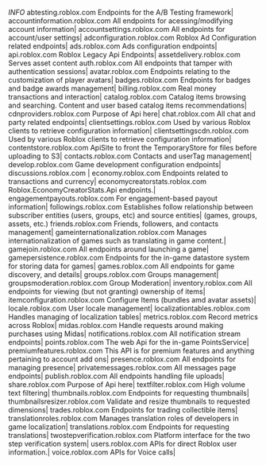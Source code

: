 *INFO* 
abtesting.roblox.com	Endpoints for the A/B Testing framework|
accountinformation.roblox.com	All endpoints for acessing/modifying account information|
accountsettings.roblox.com	All endpoints for account/user settings|
adconfiguration.roblox.com	Roblox Ad Configuration related endpoints|
ads.roblox.com	Ads configuration endpoints|
api.roblox.com	Roblox Legacy Api Endpoints|
assetdelivery.roblox.com	Serves asset content
auth.roblox.com	All endpoints that tamper with authentication sessions|
avatar.roblox.com	Endpoints relating to the customization of player avatars|
badges.roblox.com	Endpoints for badges and badge awards management|
billing.roblox.com	Real money transactions and interaction|
catalog.roblox.com	Catalog items browsing and searching. Content and user based catalog items recommendations|
cdnproviders.roblox.com	Purpose of Api here|
chat.roblox.com	All chat and party related endpoints|
clientsettings.roblox.com	Used by various Roblox clients to retrieve configuration information|
clientsettingscdn.roblox.com	Used by various Roblox clients to retrieve configuration information|
contentstore.roblox.com	ApiSite to front the TemporaryStore for files before uploading to S3|
contacts.roblox.com	Contacts and userTag management|
develop.roblox.com	Game development configuration endpoints|
discussions.roblox.com	|
economy.roblox.com	Endpoints related to transactions and currency|
economycreatorstats.roblox.com	Roblox.EconomyCreatorStats.Api endpoints.|
engagementpayouts.roblox.com	For engagement-based payout information|
followings.roblox.com	Establishes follow relationship between subscriber entities (users, groups, etc) and source entities| (games, groups, assets, etc.)
friends.roblox.com	Friends, followers, and contacts management|
gameinternationalization.roblox.com	Manages internationalization of games such as translating in game content.|
gamejoin.roblox.com	All endpoints around launching a game|
gamepersistence.roblox.com	Endpoints for the in-game datastore system for storing data for games|
games.roblox.com	All endpoints for game discovery, and details|
groups.roblox.com	Groups management|
groupsmoderation.roblox.com	Group Moderation|
inventory.roblox.com	All endpoints for viewing (but not granting) ownership of items|
itemconfiguration.roblox.com	Configure Items (bundles amd avatar assets)|
locale.roblox.com	User locale management|
localizationtables.roblox.com	Handles managing of localization tables|
metrics.roblox.com	Record metrics across Roblox|
midas.roblox.com	Handle requests around making purchases using Midas|
notifications.roblox.com	All notification stream endpoints|
points.roblox.com	The web Api for the in-game PointsService|
premiumfeatures.roblox.com	This API is for premium features and anything pertaining to account add ons|
presence.roblox.com	All endpoints for managing presence|
privatemessages.roblox.com	All messages page endpoints|
publish.roblox.com	All endpoints handling file uploads|
share.roblox.com	Purpose of Api here|
textfilter.roblox.com	High volume text filtering|
thumbnails.roblox.com	Endpoints for requesting thumbnails|
thumbnailsresizer.roblox.com	Validate and resize thumbnails to requested dimensions|
trades.roblox.com	Endpoints for trading collectible items|
translationroles.roblox.com	Manages translation roles of developers in game localization|
translations.roblox.com	Endpoints for requesting translations|
twostepverification.roblox.com	Platform interface for the two step verification system|
users.roblox.com	APIs for direct Roblox user information.|
voice.roblox.com	APIs for Voice calls|
